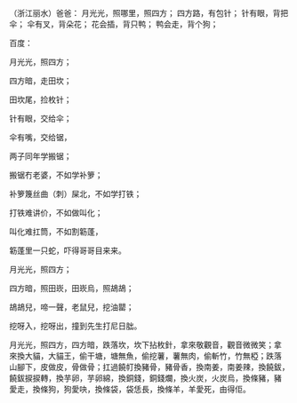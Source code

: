 （浙江丽水）爸爸：
月光光，照哪里，照四方；
四方路，有包针；
针有眼，背把伞；
伞有叉，背朵花；
花会插，背只鸭；
鸭会走，背个狗；

百度：

月光光，照四方；

四方暗，走田坎；

田坎尾，捡枚针；

针有眼，交给伞；

伞有嘴，交给锯，

两子同年学搬锯；

搬锯冇老婆，不如学补箩；

补箩篾丝曲（刺）屎北，不如学打铁；

打铁难讲价，不如做叫化；

叫化难扛筒，不如割簕蓬，

簕蓬里一只蛇，吓得哥哥目来来。


月光光，照四方；

四方暗，照田崁，田崁烏，照鴣鴣；

鴣鴣兒，啼一聲，老鼠兒，挖油罌；

挖呀入，挖呀出，撞到先生打尼日朏。

月光光，照四方，四方暗，跌落坎，坎下拈枚針，拿來敬觀音，觀音微微笑；拿
來換大貓，大貓王，偷干塘，塘無魚，偷挖薯，薯無肉，偷斬竹，竹無椏；跌落
山腳下，皮做皮，骨做骨；扛過饒帄換豬骨，豬骨香，換南姜，南姜辣，換饒鈸，
饒鈸捩捩轉，換芋卵，芋卵綿，換銅錢，銅錢爛，換火炭，火炭烏，換條豬，豬
愛走，換條狗，狗愛吷，換條袋，袋恁長，換條羊，羊愛死，由得佢。
